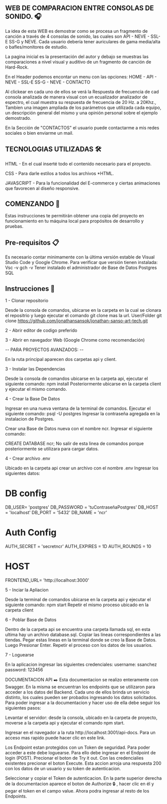 ## WEB DE COMPARACION ENTRE CONSOLAS DE SONIDO. 🎧

  La idea de esta WEB es demostrar como se procesa un fragmento de canción a través de 4 consolas de sonido, las cuales son API - NEVE - SSL-E SS-G y NEVE. Cada usuario debería tener auriculares de gama media/alta o bafles/monitores de estudio.
  
La pagina inicial es la presentación del autor y debajo se muestras las comparaciones a nivel visual y auditivo de un fragmento de canción de Hard-Rock.

En el Header podemos encontar un menu con las opciones: HOME - API - NEVE - SSL-E SS-G - NEVE - CONTACTO

Al clickear en cada uno de ellos se verá la Respuesta de frecuencia de cad consola analizada de manera visual con un ecualizador analizador de espectro, el cual muestra su respuesta de frecuencia de 20 Hz. a 20Khz., Tambíen una imagen ampliada de los parámetros que utilizada cada equipo, un descripción general del mismo y una opinión personal sobre el ejemplo demostrado. 

En la Sección de "CONTACTOS" el usuario puede contactarme a mis redes sociales o bien enviarme un mail. 

## TECNOLOGIAS UTILIZADAS 🛠️

HTML - En el cual inserté todo el contenido necesario para el proyecto. 

CSS - Para darle estilos a todos los archivos *HTML.  

JAVASCRIPT - Para la funcionalidad del E-commerce y ciertas animaciones que favorecen al diseño responsive. 

 
## COMENZANDO 🚀 
Estas instrucciones te permitirán obtener una copia del proyecto en funcionamiento en tu máquina local para propósitos de desarrollo y pruebas.  

## Pre-requisitos 📋 
Es necesario contar minimamente con la última versión estable de Visual Studio Code y Google Chrome. Para verificar que versión tienen instalada: 
Vsc -v 
gch -v 
Tener instalado el administrador de Base de Datos Postgres SQL 

## Instrucciones 🔧

1 - Clonar repositorio

Desde la consola de comandos, ubicarse en la carpeta en la cual se clonara el repositrio y luego ejecutar el comando git clone mas la url.
User/Folder git clone https://github.com/jonathansansok/jonathan-sanso-art-tech.git

2 - Abrir editor de codigo preferido

3 - Abrir en navegador Web (Google Chrome como recomendación)

-- PARA PROYECTOS AVANZADOS: --

En la ruta principal aparecen dos carpetas api y client.

3 - Instalar las Dependencias


Desde la consola de comandos ubicarse en la carpeta api, ejecutar el siguiente comando:
npm install
Posteriormente ubicarse en la carpeta client y ejecutar el mismo comando.

4 - Crear la Base De Datos


Ingresar en una nueva ventana de la terminal de comandos. Ejecutar el siguiente comando:
psql -U postgres 
Ingresar la contraseña agregada en la instalacion de Postgres.

Crear una Base de Datos nueva con el nombre ncr. Ingresar el siguiente comando:

CREATE DATABASE ncr;
No salir de esta linea de comandos porque posteriormente se utilizara para cargar datos.

4 - Crear archivo .env


Ubicado en la carpeta api crear un archivo con el nombre .env
Ingresar los siguientes datos:
# DB config

DB_USER= 'postgres'
DB_PASSWORD = 'tuContraseñaPostgres'
DB_HOST = 'localhost'
DB_PORT = '5432'
DB_NAME = 'ncr'

# Auth Config

AUTH_SECRET = 'secretncr'
AUTH_EXPIRES = 1D
AUTH_ROUNDS = 10

# HOST
FRONTEND_URL= 'http://localhost:3000'

5 - Inciar la Apliacion


Desde la terminal de comandos ubicarse en la carpeta api y ejecutar el siguiente comando:
npm start
Repetir el mismo proceso ubicado en la carpeta client

6 - Poblar Base de Datos


Dentro de la carpeta api se encuentra una carpeta llamada sql, en esta ultima hay un archivo database.sql.
Copiar las lineas correspondientes a las tiendas.
Pegar estas lineas en la terminal donde se creo la Base de Datos. Luego Presionar Enter.
Repetir el proceso con los datos de los usuarios.

7 - Loguearse


En la aplicacion ingresar las siguientes credenciales:
username: ssanchez
password: 123456

DOCUMENTACION API ✒️
Esta documentacion se realizo enteramente con Swagger. En la misma se encuentran los endpoints que se utilizaron para acceder a los datos del Backend. Cada uno de ellos brinda un servicio distinto, los cuales pueden ser probados ingresando los datos solicitados. Para poder ingresar a la documentacion y hacer uso de ella debe seguir los siguientes pasos:

Levantar el servidor: desde la consola, ubicado en la carpeta de proyecto, moverse a la carpeta api y ejecutar el comando npm start.

Ingresar en el navegador a la ruta http://localhost:3001/api-docs. Para un acceso mas rapido puede hacer clic en este link.

Los Endpoint estan protegidos con un Token de seguridad. Para poder acceder a este debe loguearse. Para ello debe ingresar en el Endpoint de login (POST). Precionar el boton de Try it out. Con las credencialies existentes precionar el boton Execute. Esta accion arroja una respuesta 200 con los datos de un usuario y su token de autenticacion.

Seleccionar y copiar el Token de autenticacion. En la parte superior derecha de la documentacion aparece el boton de Authorize 🔒 , hacer clic en él y pegar el token en el campo value. Ahora podra ingresar al resto de los Endpoints.
